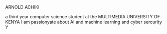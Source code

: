 ARNOLD ACHIKI

a third year computer science student at the MULTIMEDIA UNIVERSITY OF KENYA
I am passionyate about AI and machine learning  and cyber sercurity
Y


